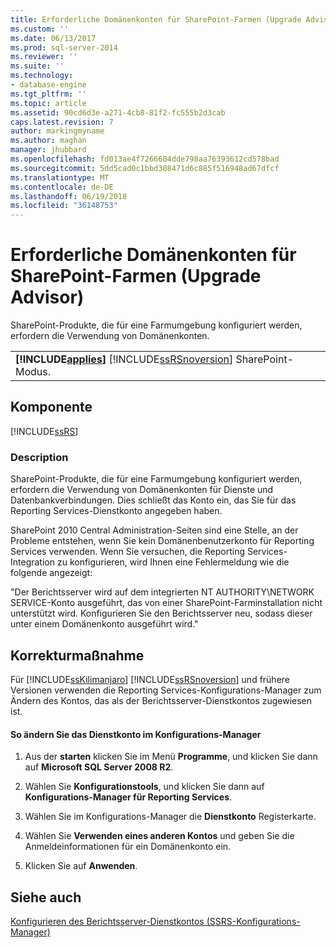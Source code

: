 ```yaml
---
title: Erforderliche Domänenkonten für SharePoint-Farmen (Upgrade Advisor) | Microsoft Docs
ms.custom: ''
ms.date: 06/13/2017
ms.prod: sql-server-2014
ms.reviewer: ''
ms.suite: ''
ms.technology:
- database-engine
ms.tgt_pltfrm: ''
ms.topic: article
ms.assetid: 90cd6d3e-a271-4cb8-81f2-fc555b2d3cab
caps.latest.revision: 7
author: markingmyname
ms.author: maghan
manager: jhubbard
ms.openlocfilehash: fd013ae4f7266604dde798aa76393612cd578bad
ms.sourcegitcommit: 5dd5cad0c1bbd308471d6c885f516948ad67dfcf
ms.translationtype: MT
ms.contentlocale: de-DE
ms.lasthandoff: 06/19/2018
ms.locfileid: "36148753"
---
```

# <a name="domain-accounts-required-for-sharepoint-farm-upgrade-advisor"></a>Erforderliche Domänenkonten für SharePoint-Farmen (Upgrade Advisor)
  SharePoint-Produkte, die für eine Farmumgebung konfiguriert werden, erfordern die Verwendung von Domänenkonten.  
  
||  
|-|  
|**[!INCLUDE[applies](../../includes/applies-md.md)]**  [!INCLUDE[ssRSnoversion](../../includes/ssrsnoversion-md.md)] SharePoint-Modus.|  
  
## <a name="component"></a>Komponente  
 [!INCLUDE[ssRS](../../includes/ssrs-md.md)]  
  
### <a name="description"></a>Description  
 SharePoint-Produkte, die für eine Farmumgebung konfiguriert werden, erfordern die Verwendung von Domänenkonten für Dienste und Datenbankverbindungen. Dies schließt das Konto ein, das Sie für das Reporting Services-Dienstkonto angegeben haben.  
  
 SharePoint 2010 Central Administration-Seiten sind eine Stelle, an der Probleme entstehen, wenn Sie kein Domänenbenutzerkonto für Reporting Services verwenden. Wenn Sie versuchen, die Reporting Services-Integration zu konfigurieren, wird Ihnen eine Fehlermeldung wie die folgende angezeigt:  
  
 "Der Berichtsserver wird auf dem integrierten NT AUTHORITY\NETWORK SERVICE-Konto ausgeführt, das von einer SharePoint-Farminstallation nicht unterstützt wird. Konfigurieren Sie den Berichtsserver neu, sodass dieser unter einem Domänenkonto ausgeführt wird."  
  
## <a name="corrective-action"></a>Korrekturmaßnahme  
 Für [!INCLUDE[ssKilimanjaro](../../includes/sskilimanjaro-md.md)] [!INCLUDE[ssRSnoversion](../../includes/ssrsnoversion-md.md)] und frühere Versionen verwenden die Reporting Services-Konfigurations-Manager zum Ändern des Kontos, das als der Berichtsserver-Dienstkontos zugewiesen ist.  
  
#### <a name="to-change-the-service-account-from-configuration-manager"></a>So ändern Sie das Dienstkonto im Konfigurations-Manager  
  
1.  Aus der **starten** klicken Sie im Menü **Programme**, und klicken Sie dann auf **Microsoft SQL Server 2008 R2**.  
  
2.  Wählen Sie **Konfigurationstools**, und klicken Sie dann auf **Konfigurations-Manager für Reporting Services**.  
  
3.  Wählen Sie im Konfigurations-Manager die **Dienstkonto** Registerkarte.  
  
4.  Wählen Sie **Verwenden eines anderen Kontos** und geben Sie die Anmeldeinformationen für ein Domänenkonto ein.  
  
5.  Klicken Sie auf **Anwenden**.  
  
## <a name="see-also"></a>Siehe auch  
 [Konfigurieren des Berichtsserver-Dienstkontos &#40;SSRS-Konfigurations-Manager&#41;](../../reporting-services/install-windows/configure-the-report-server-service-account-ssrs-configuration-manager.md)  
  
  